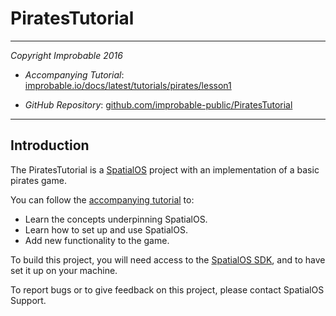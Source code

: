 # PiratesTutorial
---

*Copyright Improbable 2016*

- *Accompanying Tutorial*: [improbable.io/docs/latest/tutorials/pirates/lesson1](https://improbable.io/docs/latest/tutorials/pirates/lesson1)

- *GitHub Repository*: [github.com/improbable-public/PiratesTutorial](https://github.com/improbable-public/PiratesTutorial)

---

## Introduction

The PiratesTutorial is a [SpatialOS](https://improbable.io/) project with an implementation of a basic pirates game.

You can follow the [accompanying tutorial](https://improbable.io/docs/latest/tutorials/pirates/lesson1) to:
* Learn the concepts underpinning SpatialOS.
* Learn how to set up and use SpatialOS.
* Add new functionality to the game.

To build this project, you will need access to the [SpatialOS SDK](https://spatial.improbable.io/setup), and to have set it up on your machine.

To report bugs or to give feedback on this project, please contact SpatialOS Support.
